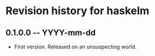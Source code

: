 # Revision history for haskelm

## 0.1.0.0 -- YYYY-mm-dd

* First version. Released on an unsuspecting world.
